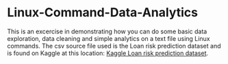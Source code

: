 # Linux-Command-Data-Analytics

This is an excercise in demonstrating how you can do some basic data exploration, data cleaning and simple analytics on a text file using Linux commands. The csv source file used is the Loan risk prediction dataset and is found on Kaggle at this location: [Kaggle Loan risk prediction dataset](https://www.kaggle.com/datasets/ganjerlawrence/loan-risk-prediction-dataset).
